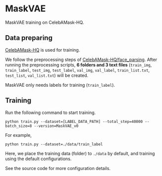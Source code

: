 # MaskVAE

MaskVAE training on CelebAMask-HQ.


## Data preparing

[CelebAMask-HQ](https://github.com/switchablenorms/CelebAMask-HQ) is used for training. 

We follow the preprocessing steps of [CelebAMask-HQ/face_parsing](https://github.com/switchablenorms/CelebAMask-HQ/tree/master/face_parsing).
After running the preprocessing scripts, **6 folders and 3 text files** (`train_img`, `train_label`, `test_img`, `test_label`, `val_img`, `val_label`, `train_list.txt`, `test_list`, `val_list.txt`) will be created.

MaskVAE only needs labels for training (`train_label`).

## Training
Run the following command to start training.
```shell
python train.py --dataset=[LABEL_DATA_PATH] --total_step=40000 --batch_size=8 --version=MaskVAE_v0
```

For example, 
```shell
python train.py --dataset=./data/train_label 
```
Here, we place the training data (folder) to `./data` by default, and training using the default configurations.

See the source code for more configuration details.


